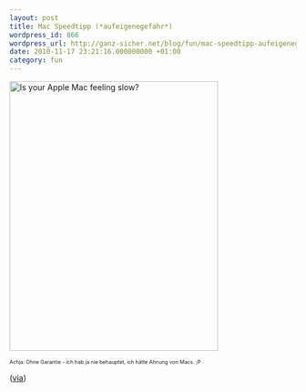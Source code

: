 ```yaml
---
layout: post
title: Mac Speedtipp (*aufeigenegefahr*)
wordpress_id: 866
wordpress_url: http://ganz-sicher.net/blog/fun/mac-speedtipp-aufeigenegefahr/
date: 2010-11-17 23:21:16.000000000 +01:00
category: fun
---
```

<a href="/wp-content/uploads/isyourapplemacfeelingslow.jpg" target="_blank">
<img class="borderimg centered" src="/wp-content/uploads/isyourapplemacfeelingslow.jpg" alt="Is your Apple Mac feeling slow?" width="366" height="473" /></a>

<span style="font-size: xx-small;">Achja: Ohne Garantie - ich hab ja nie behauptet, ich hätte Ahnung von Macs. ;P</span>

(<a title="via buntspecht.us - thx!" href="http://buntspecht.us/2010/09/08/speed-up-your-mac/" target="_blank">via</a>)
